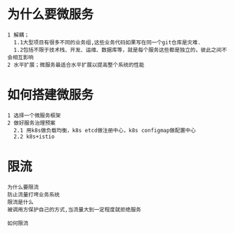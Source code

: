 # 为什么要微服务
```
1 解耦；
  1.1大型项目有很多不同的业务组,这些业务代码如果写在同一个git仓库是灾难.
  1.2包括不限于技术栈、开发、运维、数据库等，就是每个服务这些都是独立的，彼此之间不会相互影响
2 水平扩展；微服务最适合水平扩展以提高整个系统的性能
```
# 如何搭建微服务
```
1 选择一个微服务框架
2 做好服务治理预案
  2.1 用k8s做负载均衡，k8s etcd做注册中心，k8s configmap做配置中心
  2.2 k8s+istio
```
# 限流
```
为什么要限流
防止流量打垮业务系统
限流是什么
被调用方保护自己的方式,当流量大到一定程度就拒绝服务

如何限流

```